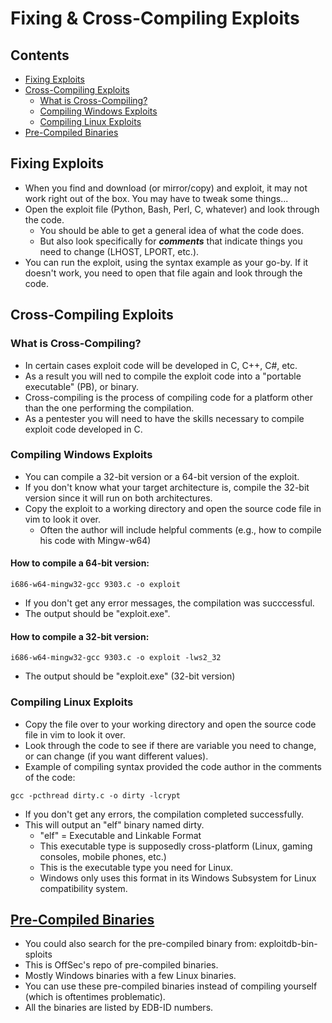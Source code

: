 # Fixing & Cross-Compiling Exploits

## Contents
- [Fixing Exploits](#fixing-exploits)
- [Cross-Compiling Exploits](#cross-compiling-exploits)
  - [What is Cross-Compiling?](#what-is-cross-compiling)
  - [Compiling Windows Exploits](#compiling-windows-exploits)
  - [Compiling Linux Exploits](#compiling-linux-exploits)
- [Pre-Compiled Binaries](#pre-compiled-binaries)

## Fixing Exploits

- When you find and download (or mirror/copy) and exploit, it may not work right out of the box. You may have to tweak some things...
- Open the exploit file (Python, Bash, Perl, C, whatever) and look through the code.
  - You should be able to get a general idea of what the code does.
  - But also look specifically for **_comments_** that indicate things you need to change (LHOST, LPORT, etc.).
- You can run the exploit, using the syntax example as your go-by. If it doesn't work, you need to open that file again and look through the code.

## Cross-Compiling Exploits

### What is Cross-Compiling?
- In certain cases exploit code will be developed in C, C++, C#, etc.
- As a result you will ned to compile the exploit code into a "portable executable" (PB), or binary.
- Cross-compiling is the process of compiling code for a platform other than the one performing the compilation.
- As a pentester you will need to have the skills necessary to compile exploit code developed in C.

### Compiling Windows Exploits
- You can compile a 32-bit version or a 64-bit version of the exploit.
- If you don't know what your target architecture is, compile the 32-bit version since it will run on both architectures.
- Copy the exploit to a working directory and open the source code file in vim to look it over.
  - Often the author will include helpful comments (e.g., how to compile his code with Mingw-w64)

#### How to compile a 64-bit version:
```
i686-w64-mingw32-gcc 9303.c -o exploit
```
- If you don't get any error messages, the compilation was succcessful.
- The output should be "exploit.exe".

#### How to compile a 32-bit version:
```
i686-w64-mingw32-gcc 9303.c -o exploit -lws2_32
```
- The output should be "exploit.exe" (32-bit version)

### Compiling Linux Exploits
- Copy the file over to your working directory and open the source code file in vim to look it over.
- Look through the code to see if there are variable you need to change, or can change (if you want different values).
- Example of compiling syntax provided the code author in the comments of the code: 
```
gcc -pcthread dirty.c -o dirty -lcrypt  
```
- If you don't get any errors, the compilation completed successfully.
- This will output an "elf" binary named dirty.
  - "elf" = Executable and Linkable Format
  - This executable type is supposedly cross-platform (Linux, gaming consoles, mobile phones, etc.)
  - This is the executable type you need for Linux.
  - Windows only uses this format in its Windows Subsystem for Linux compatibility system.
 
## [Pre-Compiled Binaries](https://gitlab.com/exploit-database/exploitdb-bin-sploits/-/tree/main)
- You could also search for the pre-compiled binary from: exploitdb-bin-sploits
- This is OffSec's repo of pre-compiled binaries.
- Mostly Windows binaries with a few Linux binaries.
- You can use these pre-compiled binaries instead of compiling yourself (which is oftentimes problematic).
- All the binaries are listed by EDB-ID numbers.
